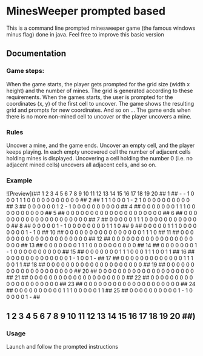 # MinesWeeper prompted based

This is a command line prompted minesweeper game (the famous windows minus flag) done in java.
Feel free to improve this basic version

## Documentation

### Game steps:

When the game starts, the player gets prompted for the grid size (width x height) and the number of mines.
The grid is generated according to these requirements.
When the games starts, the user is prompted for the coordinates (x, y) of the first cell to uncover.
The game shows the resulting grid and prompts for new coordinates.
And so on ...
The game ends when there is no more non-mined cell to uncover or the player uncovers a mine.

### Rules

Uncover a mine, and the game ends.
Uncover an empty cell, and the player keeps playing.
In each empty uncovered cell the number of adjacent cells holding mines is displayed.
Uncovering a cell holding the number 0 (i.e. no adjacent mined cells) uncovers all adjacent cells, and so on.

### Example

![Preview](##  1  2  3  4  5  6  7  8  9 10 11 12 13 14 15 16 17 18 19 20 ##
1  ##  -  -  1  0  0  0  1  1  1  0  0  0  0  0  0  0  0  0  0  0 ##
2  ##  1  1  1  0  0  0  1  -  2  1  0  0  0  0  0  0  0  0  0  0 ##
3  ##  0  0  0  0  0  0  1  2  -  1  0  0  0  0  0  0  0  0  0  0 ##
4  ##  0  0  0  0  0  0  0  1  1  1  0  0  0  0  0  0  0  0  0  0 ##
5  ##  0  0  0  0  0  0  0  0  0  0  0  0  0  0  0  0  0  0  0  0 ##
6  ##  0  0  0  0  0  0  0  0  0  0  0  0  0  0  0  0  0  0  0  0 ##
7  ##  0  0  0  0  0  1  1  1  0  0  0  0  0  0  0  0  0  0  0  0 ##
8  ##  0  0  0  0  0  1  -  1  0  0  0  0  0  0  0  0  1  1  1  0 ##
9  ##  0  0  0  0  0  1  1  1  0  0  0  0  0  0  0  0  1  -  1  0 ##
10 ##  0  0  0  0  0  0  0  0  0  0  0  0  0  0  0  0  1  1  1  0 ##
11 ##  0  0  0  0  0  0  0  0  0  0  0  0  0  0  0  0  0  0  0  0 ##
12 ##  0  0  0  0  0  0  0  0  0  0  0  0  0  0  0  0  0  0  0  0 ##
13 ##  0  0  0  0  0  0  0  1  1  1  0  0  0  0  0  0  0  0  0  0 ##
14 ##  0  0  0  0  0  0  0  1  -  1  0  0  0  0  0  0  0  0  0  0 ##
15 ##  0  0  0  0  0  0  0  1  1  1  0  0  0  1  1  1  0  0  1  1 ##
16 ##  0  0  0  0  0  0  0  0  0  0  0  0  0  1  -  1  0  0  1  - ##
17 ##  0  0  0  0  0  0  0  0  0  0  0  0  0  1  1  1  0  0  1  1 ##
18 ##  0  0  0  0  0  0  0  0  0  0  0  0  0  0  0  0  0  0  0  0 ##
19 ##  0  0  0  0  0  0  0  0  0  0  0  0  0  0  0  0  0  0  0  0 ##
20 ##  0  0  0  0  0  0  0  0  0  0  0  0  0  0  0  0  0  0  0  0 ##
21 ##  0  0  0  0  0  0  0  0  0  0  0  0  0  0  0  0  0  0  0  0 ##
22 ##  0  0  0  0  0  0  0  0  0  0  0  0  0  0  0  0  0  0  0  0 ##
23 ##  0  0  0  0  0  0  0  0  0  0  0  0  0  0  0  0  0  0  0  0 ##
24 ##  0  0  0  0  0  0  0  0  0  0  1  1  1  0  0  0  0  0  1  1 ##
25 ##  0  0  0  0  0  0  0  0  0  0  1  -  1  0  0  0  0  0  1  - ##
   ##  1  2  3  4  5  6  7  8  9 10 11 12 13 14 15 16 17 18 19 20 ##)

### Usage

Launch and follow the prompted instructions
